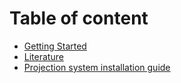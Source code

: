 # Table of content

* [Getting Started](pages/getting-started.md)
* [Literature](pages/literature.md)
* [Projection system installation guide](pages/install.md)
